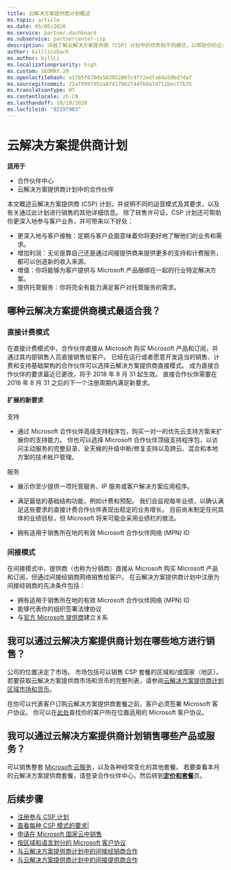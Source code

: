 ```yaml
---
title: 云解决方案提供商计划概述
ms.topic: article
ms.date: 05/05/2020
ms.service: partner-dashboard
ms.subservice: partnercenter-csp
description: 详细了解云解决方案提供商 (CSP) 计划中的优势和不同模式，以帮助你的企业获得新的客户和新的专业知识，从而发展壮大。
author: billlinzbach
ms.author: billLi
ms.localizationpriority: high
ms.custom: SEOMAY.20
ms.openlocfilehash: e1f85f670de583052807c9ff2edfa84a50bd7daf
ms.sourcegitcommit: 22af0997d52a87417b62f44fb0a7d711bec77b35
ms.translationtype: HT
ms.contentlocale: zh-CN
ms.lasthandoff: 10/19/2020
ms.locfileid: "92197903"
---
```

# <a name="cloud-solution-provider-program"></a>云解决方案提供商计划 

**适用于**

- 合作伙伴中心
- 云解决方案提供商计划中的合作伙伴

本文概述云解决方案提供商 (CSP) 计划，并说明不同的运营模式及其要求，以及有关通过此计划进行销售的其他详细信息。  除了转售许可证，CSP 计划还可帮助你更深入地参与客户业务，并可带来以下好处： 

- 更深入地与客户接触：定期与客户会面意味着你将更好地了解他们的业务和需求。
- 增加利润：无论是靠自己还是通过间接提供商来提供更多的支持和计费服务，都可以创造新的收入来源。  
- 增值：你将能够为客户提供与 Microsoft 产品捆绑在一起的行业特定解决方案。
- 提供托管服务：你将完全有能力满足客户对托管服务的需求。 

## <a name="which-csp-model-is-best-for-me"></a>哪种云解决方案提供商模式最适合我？

### <a name="direct-bill-model"></a>直接计费模式

 在直接计费模式中，合作伙伴直接从 Microsoft 购买 Microsoft 产品和订阅，并通过其内部销售人员直接销售给客户。 已经在运行或者愿意开发适当的销售、计费和支持基础架构的合作伙伴可以选择云解决方案提供商直接模式。 成为直接合作伙伴的要求最近已更改，将于 2018 年 8 月 31 起生效。 直接合作伙伴需要在 2018 年 8 月 31 之后的下一个注册周期内满足新要求。

#### <a name="new-expanded-requirements"></a>扩展的新要求

支持

- 通过 Microsoft 合作伙伴高级支持程序包，购买一对一的优先云支持方案来扩展你的支持能力。 你也可以选择 Microsoft 合作伙伴顶级支持程序包，以访问主动服务的完整目录、全天候的升级中断/修复支持以及跨云、混合和本地方案的技术帐户管理。

服务

- 展示你至少提供一项托管服务、IP 服务或客户解决方案应用程序。 

- 满足最低的基础结构功能，例如计费和预配。 我们会监视每年业绩，以确认满足这些要求的直接计费合作伙伴表现出稳定的业务增长。 目前尚未制定任何具体的业绩目标，但 Microsoft 将来可能会采用业绩栏的做法。

- 拥有适用于销售所在地的有效 Microsoft 合作伙伴网络 (MPN) ID

### <a name="indirect-model"></a>间接模式

在间接模式中，提供商（也称为分销商）直接从 Microsoft 购买 Microsoft 产品和订阅，但通过间接经销商网络销售给客户。 在云解决方案提供商计划中注册为间接经销商的先决条件包括：

- 拥有适用于销售所在地的有效 Microsoft 合作伙伴网络 (MPN) ID
- 能够代表你的组织签署法律协议
- 与[官方 Microsoft 提供商](https://partnercenter.microsoft.com/partner/find-a-provider)建立关系

## <a name="where-can-i-sell-through-the-csp-program"></a>我可以通过云解决方案提供商计划在哪些地方进行销售？

公司的位置决定了市场。 市场包括可以销售 CSP 套餐的区域和/或国家（地区）。 若要获取云解决方案提供商市场和货币的完整列表，请参阅[云解决方案提供商计划区域市场和货币](regional-authorization-overview.md)。

在你可以代表客户订购云解决方案提供商套餐之前，客户必须签署 Microsoft 客户协议。 你可以在[此处](agreements.md)查找你的客户所在位置适用的 Microsoft 客户协议。  

## <a name="what-can-i-sell-through-the-csp-program"></a>我可以通过云解决方案提供商计划销售哪些产品或服务？

可以销售整套 [Microsoft 云服务](https://partner.microsoft.com/cloud-solution-provider/products-and-services)，以及各种经常变化的其他套餐。 若要查看本月的云解决方案提供商套餐，请登录合作伙伴中心，然后转到[**定价和套餐**](https://partnercenter.microsoft.com/pcv/sales)页。

## <a name="next-steps"></a>后续步骤

- [注册参与 CSP 计划](enrolling-in-the-csp-program.md)
- [查看每种 CSP 模式的要求](https://partnercenter.microsoft.com/partner/cloud-solution-provider)|
- [申请在 Microsoft 国家云中销售](csp-national-clouds-overview.md)
- [按区域和语言划分的 Microsoft 客户协议](agreements.md)
- [与云解决方案提供商计划中的间接经销商合作](indirect-provider-tasks-in-partner-center.md)
- [与云解决方案提供商计划中的间接提供商合作](indirect-reseller-tasks-in-partner-center.md)
